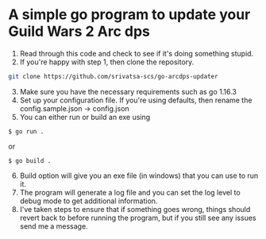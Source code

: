 # A simple go program to update your Guild Wars 2 Arc dps

1. Read through this code and check to see if it's doing something stupid.
2. If you're happy with step 1, then clone the repository.

```bash
git clone https://github.com/srivatsa-scs/go-arcdps-updater
```

3. Make sure you have the necessary requirements such as go 1.16.3
4. Set up your configuration file. If you're using defaults, then rename the config.sample.json -> config.json
5. You can either run or build an exe using

```
$ go run .
```

or

```
$ go build .
```

6. Build option will give you an exe file (in windows) that you can use to run it.
7. The program will generate a log file and you can set the log level to debug mode to get additional information.
8. I've taken steps to ensure that if something goes wrong, things should revert back to before running the program, but if you still see any issues send me a message.
